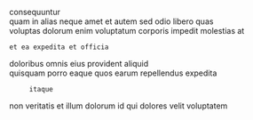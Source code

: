 <!--
title: Balanced zero defect implementation
author: Meaghan
date: 2014-06-29-0754
link: 2014-06-29-0754-balanced-zero-defect-implementation
tags: [HTTP,Backbone,Android,Regex]
-->

consequuntur  
 quam in  alias neque
amet  et autem  sed odio
  libero   quas   
voluptas dolorum enim voluptatum corporis impedit  molestias at 
 	et ea expedita et officia
doloribus omnis  eius   provident aliquid  
quisquam  porro  eaque quos earum repellendus expedita
 	     itaque 
non  veritatis et  illum
 dolorum id qui  dolores
 velit  voluptatem